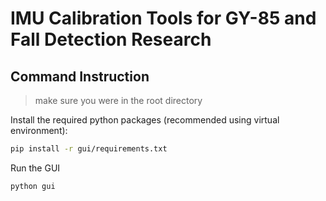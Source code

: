 # IMU Calibration Tools for GY-85 and Fall Detection Research

## Command Instruction
> make sure you were in the root directory

Install the required python packages (recommended using virtual environment):
```bash
pip install -r gui/requirements.txt
```

Run the GUI
```bash
python gui
```